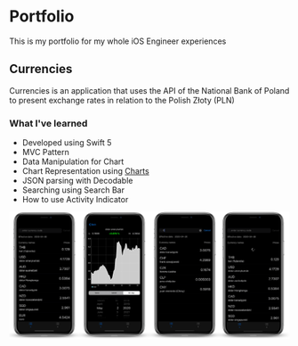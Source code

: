 # Portfolio
This is my portfolio for my whole iOS Engineer experiences

## Currencies
Currencies is an application that uses the API of the National Bank of Poland to present exchange rates in relation to the Polish Złoty (PLN)

### What I've learned
- Developed using Swift 5
- MVC Pattern
- Data Manipulation for Chart
- Chart Representation using [Charts](https://github.com/danielgindi/Charts/)
- JSON parsing with Decodable
- Searching using Search Bar
- How to use Activity Indicator

![](https://github.com/SalaTymoteusz/Portfolio/blob/master/AppMockUp.png?raw=true)


